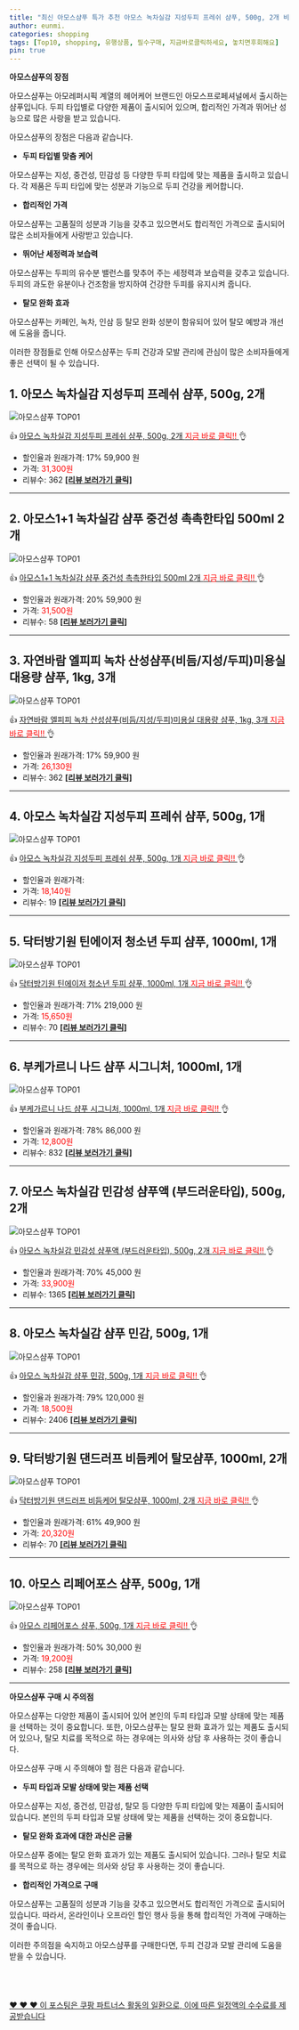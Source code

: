 ```yaml
---
title: "최신 아모스샴푸 특가 추천 아모스 녹차실감 지성두피 프레쉬 샴푸, 500g, 2개 비교 장점"
author: eunmi.
categories: shopping
tags: [Top10, shopping, 유행상품, 필수구매, 지금바로클릭하세요, 놓치면후회해요]
pin: true
---
```

**아모스샴푸의 장점**

아모스샴푸는 아모레퍼시픽 계열의 헤어케어 브랜드인 아모스프로페셔널에서 출시하는 샴푸입니다. 두피 타입별로 다양한 제품이 출시되어 있으며, 합리적인 가격과 뛰어난 성능으로 많은 사랑을 받고 있습니다.

아모스샴푸의 장점은 다음과 같습니다.

* **두피 타입별 맞춤 케어**

아모스샴푸는 지성, 중건성, 민감성 등 다양한 두피 타입에 맞는 제품을 출시하고 있습니다. 각 제품은 두피 타입에 맞는 성분과 기능으로 두피 건강을 케어합니다.

* **합리적인 가격**

아모스샴푸는 고품질의 성분과 기능을 갖추고 있으면서도 합리적인 가격으로 출시되어 많은 소비자들에게 사랑받고 있습니다.

* **뛰어난 세정력과 보습력**

아모스샴푸는 두피의 유수분 밸런스를 맞추어 주는 세정력과 보습력을 갖추고 있습니다. 두피의 과도한 유분이나 건조함을 방지하여 건강한 두피를 유지시켜 줍니다.

* **탈모 완화 효과**

아모스샴푸는 카페인, 녹차, 인삼 등 탈모 완화 성분이 함유되어 있어 탈모 예방과 개선에 도움을 줍니다.

이러한 장점들로 인해 아모스샴푸는 두피 건강과 모발 관리에 관심이 많은 소비자들에게 좋은 선택이 될 수 있습니다.

   

## 1. 아모스 녹차실감 지성두피 프레쉬 샴푸, 500g, 2개

![아모스샴푸 TOP01](https://thumbnail7.coupangcdn.com/thumbnails/remote/230x230ex/image/vendor_inventory/1122/9773acec10e4dfa8744aab64152bcf87dcc95689fc29cb8e65d9ff853775.jpg)


👍 [아모스 녹차실감 지성두피 프레쉬 샴푸, 500g, 2개 <font color=red> 지금 바로 클릭!! </font> ](https://link.coupang.com/re/AFFSDP?lptag=AF3617701&subid=GithubCoopas&pageKey=7553988210&traceid=V0-153&itemId=3139561535&vendorItemId=85729215696) 👌 


- 할인율과 원래가격: 17%  59,900   원
- 가격: <span style='color:red'>31,300원</span>
- 리뷰수: 362  [**[리뷰 보러가기 클릭]**](https://link.coupang.com/re/AFFSDP?lptag=AF3617701&subid=GithubCoopas&pageKey=7553988210&traceid=V0-153&itemId=3139561535&vendorItemId=85729215696)

---


   

## 2. 아모스1+1 녹차실감 샴푸 중건성 촉촉한타입 500ml 2개

![아모스샴푸 TOP01](https://thumbnail8.coupangcdn.com/thumbnails/remote/230x230ex/image/vendor_inventory/d63b/d0466b8e7a53202459bccf6d0984114aa280a15ca2c944dc2514febbf13d.jpg)


👍 [아모스1+1 녹차실감 샴푸 중건성 촉촉한타입 500ml 2개 <font color=red> 지금 바로 클릭!! </font> ](https://link.coupang.com/re/AFFSDP?lptag=AF3617701&subid=GithubCoopas&pageKey=7253750588&traceid=V0-153&itemId=18458177201&vendorItemId=85946032302) 👌 


- 할인율과 원래가격: 20%  59,900   원
- 가격: <span style='color:red'>31,500원</span>
- 리뷰수: 58  [**[리뷰 보러가기 클릭]**](https://link.coupang.com/re/AFFSDP?lptag=AF3617701&subid=GithubCoopas&pageKey=7253750588&traceid=V0-153&itemId=18458177201&vendorItemId=85946032302)

---


   

## 3. 자연바람 엘피피 녹차 산성샴푸(비듬/지성/두피)미용실 대용량 샴푸, 1kg, 3개

![아모스샴푸 TOP01](https://thumbnail10.coupangcdn.com/thumbnails/remote/230x230ex/image/vendor_inventory/28d0/e5bfc93cebd2edd4d1477885d595a33948a2e470af9f106fc87567bc20ce.jpg)


👍 [자연바람 엘피피 녹차 산성샴푸(비듬/지성/두피)미용실 대용량 샴푸, 1kg, 3개 <font color=red> 지금 바로 클릭!! </font> ](https://link.coupang.com/re/AFFSDP?lptag=AF3617701&subid=GithubCoopas&pageKey=5449884317&traceid=V0-153&itemId=8313747615&vendorItemId=75601621721) 👌 


- 할인율과 원래가격: 17%  59,900   원
- 가격: <span style='color:red'>26,130원</span>
- 리뷰수: 362  [**[리뷰 보러가기 클릭]**](https://link.coupang.com/re/AFFSDP?lptag=AF3617701&subid=GithubCoopas&pageKey=5449884317&traceid=V0-153&itemId=8313747615&vendorItemId=75601621721)

---


   

## 4. 아모스 녹차실감 지성두피 프레쉬 샴푸, 500g, 1개

![아모스샴푸 TOP01](https://thumbnail10.coupangcdn.com/thumbnails/remote/230x230ex/image/vendor_inventory/f3b9/070ef9ac2e5abf69afa395b23897cb6371384e71e6090b761fb740f57788.jpg)


👍 [아모스 녹차실감 지성두피 프레쉬 샴푸, 500g, 1개 <font color=red> 지금 바로 클릭!! </font> ](https://link.coupang.com/re/AFFSDP?lptag=AF3617701&subid=GithubCoopas&pageKey=7553988210&traceid=V0-153&itemId=3635342994&vendorItemId=86742021617) 👌 


- 할인율과 원래가격: 
- 가격: <span style='color:red'>18,140원</span>
- 리뷰수: 19  [**[리뷰 보러가기 클릭]**](https://link.coupang.com/re/AFFSDP?lptag=AF3617701&subid=GithubCoopas&pageKey=7553988210&traceid=V0-153&itemId=3635342994&vendorItemId=86742021617)

---


   

## 5. 닥터방기원 틴에이저 청소년 두피 샴푸, 1000ml, 1개

![아모스샴푸 TOP01](https://thumbnail6.coupangcdn.com/thumbnails/remote/230x230ex/image/retail/images/2023/06/09/10/2/02c668d7-d6a2-40cf-88bf-678253beb6a3.jpg)


👍 [닥터방기원 틴에이저 청소년 두피 샴푸, 1000ml, 1개 <font color=red> 지금 바로 클릭!! </font> ](https://link.coupang.com/re/AFFSDP?lptag=AF3617701&subid=GithubCoopas&pageKey=7383093658&traceid=V0-153&itemId=19071874623&vendorItemId=86224586711) 👌 


- 할인율과 원래가격: 71%  219,000   원
- 가격: <span style='color:red'>15,650원</span>
- 리뷰수: 70  [**[리뷰 보러가기 클릭]**](https://link.coupang.com/re/AFFSDP?lptag=AF3617701&subid=GithubCoopas&pageKey=7383093658&traceid=V0-153&itemId=19071874623&vendorItemId=86224586711)

---


   

## 6. 부케가르니 나드 샴푸 시그니처, 1000ml, 1개

![아모스샴푸 TOP01](https://thumbnail9.coupangcdn.com/thumbnails/remote/230x230ex/image/retail/images/8937584125060501-0be90a70-52af-4756-884e-f4f461a254c5.jpg)


👍 [부케가르니 나드 샴푸 시그니처, 1000ml, 1개 <font color=red> 지금 바로 클릭!! </font> ](https://link.coupang.com/re/AFFSDP?lptag=AF3617701&subid=GithubCoopas&pageKey=5832178307&traceid=V0-153&itemId=19668288182&vendorItemId=3131010071) 👌 


- 할인율과 원래가격: 78%  86,000   원
- 가격: <span style='color:red'>12,800원</span>
- 리뷰수: 832  [**[리뷰 보러가기 클릭]**](https://link.coupang.com/re/AFFSDP?lptag=AF3617701&subid=GithubCoopas&pageKey=5832178307&traceid=V0-153&itemId=19668288182&vendorItemId=3131010071)

---


   

## 7. 아모스 녹차실감 민감성 샴푸액 (부드러운타입), 500g, 2개

![아모스샴푸 TOP01](https://thumbnail10.coupangcdn.com/thumbnails/remote/230x230ex/image/vendor_inventory/ce53/e1b8459ac5ed3f35c9ac1d9864aebae4c1145735db4889695a2c56f9d0ac.jpg)


👍 [아모스 녹차실감 민감성 샴푸액 (부드러운타입), 500g, 2개 <font color=red> 지금 바로 클릭!! </font> ](https://link.coupang.com/re/AFFSDP?lptag=AF3617701&subid=GithubCoopas&pageKey=244848461&traceid=V0-153&itemId=840129412&vendorItemId=86741894685) 👌 


- 할인율과 원래가격: 70%  45,000   원
- 가격: <span style='color:red'>33,900원</span>
- 리뷰수: 1365  [**[리뷰 보러가기 클릭]**](https://link.coupang.com/re/AFFSDP?lptag=AF3617701&subid=GithubCoopas&pageKey=244848461&traceid=V0-153&itemId=840129412&vendorItemId=86741894685)

---


   

## 8. 아모스 녹차실감 샴푸 민감, 500g, 1개

![아모스샴푸 TOP01](https://thumbnail10.coupangcdn.com/thumbnails/remote/230x230ex/image/vendor_inventory/5f0f/daa042e9bf56b1622972aa4efe8d1c6d4a2161ef708f95058ade60fca079.jpg)


👍 [아모스 녹차실감 샴푸 민감, 500g, 1개 <font color=red> 지금 바로 클릭!! </font> ](https://link.coupang.com/re/AFFSDP?lptag=AF3617701&subid=GithubCoopas&pageKey=244848461&traceid=V0-153&itemId=19555454592&vendorItemId=86741894675) 👌 


- 할인율과 원래가격: 79%  120,000   원
- 가격: <span style='color:red'>18,500원</span>
- 리뷰수: 2406  [**[리뷰 보러가기 클릭]**](https://link.coupang.com/re/AFFSDP?lptag=AF3617701&subid=GithubCoopas&pageKey=244848461&traceid=V0-153&itemId=19555454592&vendorItemId=86741894675)

---


   

## 9. 닥터방기원 댄드러프 비듬케어 탈모샴푸, 1000ml, 2개

![아모스샴푸 TOP01](https://thumbnail8.coupangcdn.com/thumbnails/remote/230x230ex/image/retail/images/8834566958435142-1a7bcb37-550e-4b3a-b25b-d0cd7772925e.jpg)


👍 [닥터방기원 댄드러프 비듬케어 탈모샴푸, 1000ml, 2개 <font color=red> 지금 바로 클릭!! </font> ](https://link.coupang.com/re/AFFSDP?lptag=AF3617701&subid=GithubCoopas&pageKey=1852422474&traceid=V0-153&itemId=18626822037&vendorItemId=71136410714) 👌 


- 할인율과 원래가격: 61%  49,900   원
- 가격: <span style='color:red'>20,320원</span>
- 리뷰수: 70  [**[리뷰 보러가기 클릭]**](https://link.coupang.com/re/AFFSDP?lptag=AF3617701&subid=GithubCoopas&pageKey=1852422474&traceid=V0-153&itemId=18626822037&vendorItemId=71136410714)

---


   

## 10. 아모스 리페어포스 샴푸, 500g, 1개

![아모스샴푸 TOP01](https://thumbnail10.coupangcdn.com/thumbnails/remote/230x230ex/image/vendor_inventory/9904/8f4a14b3427c65e4ce915f802028103d273f74418e2abbfd6aaf2e1723fe.jpg)


👍 [아모스 리페어포스 샴푸, 500g, 1개 <font color=red> 지금 바로 클릭!! </font> ](https://link.coupang.com/re/AFFSDP?lptag=AF3617701&subid=GithubCoopas&pageKey=4555898211&traceid=V0-153&itemId=23613321&vendorItemId=71461698720) 👌 


- 할인율과 원래가격: 50%  30,000   원
- 가격: <span style='color:red'>19,200원</span>
- 리뷰수: 258  [**[리뷰 보러가기 클릭]**](https://link.coupang.com/re/AFFSDP?lptag=AF3617701&subid=GithubCoopas&pageKey=4555898211&traceid=V0-153&itemId=23613321&vendorItemId=71461698720)

---
**아모스샴푸 구매 시 주의점**

아모스샴푸는 다양한 제품이 출시되어 있어 본인의 두피 타입과 모발 상태에 맞는 제품을 선택하는 것이 중요합니다. 또한, 아모스샴푸는 탈모 완화 효과가 있는 제품도 출시되어 있으나, 탈모 치료를 목적으로 하는 경우에는 의사와 상담 후 사용하는 것이 좋습니다.

아모스샴푸 구매 시 주의해야 할 점은 다음과 같습니다.

* **두피 타입과 모발 상태에 맞는 제품 선택**

아모스샴푸는 지성, 중건성, 민감성, 탈모 등 다양한 두피 타입에 맞는 제품이 출시되어 있습니다. 본인의 두피 타입과 모발 상태에 맞는 제품을 선택하는 것이 중요합니다.

* **탈모 완화 효과에 대한 과신은 금물**

아모스샴푸 중에는 탈모 완화 효과가 있는 제품도 출시되어 있습니다. 그러나 탈모 치료를 목적으로 하는 경우에는 의사와 상담 후 사용하는 것이 좋습니다.

* **합리적인 가격으로 구매**

아모스샴푸는 고품질의 성분과 기능을 갖추고 있으면서도 합리적인 가격으로 출시되어 있습니다. 따라서, 온라인이나 오프라인 할인 행사 등을 통해 합리적인 가격에 구매하는 것이 좋습니다.

이러한 주의점을 숙지하고 아모스샴푸를 구매한다면, 두피 건강과 모발 관리에 도움을 받을 수 있습니다.<br><br><br><br><br> [ ❤ ❤ ❤ 이 포스팅은 쿠팡 파트너스 활동의 일환으로, 이에 따른 일정액의 수수료를 제공받습니다](https://link.coupang.com/a/bcEFyh)
